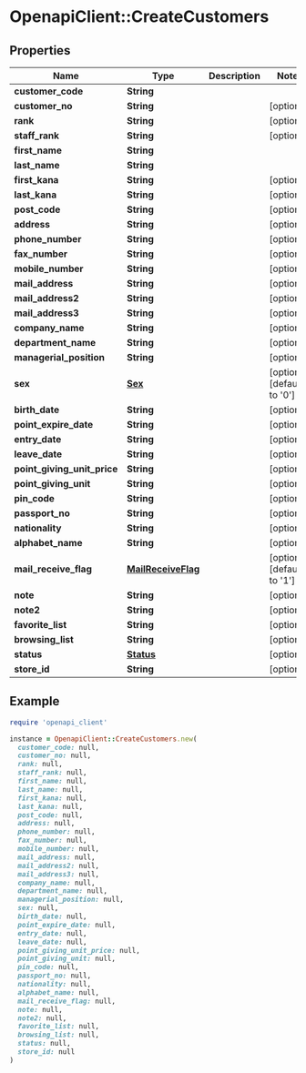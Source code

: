 # OpenapiClient::CreateCustomers

## Properties

| Name | Type | Description | Notes |
| ---- | ---- | ----------- | ----- |
| **customer_code** | **String** |  |  |
| **customer_no** | **String** |  | [optional] |
| **rank** | **String** |  | [optional] |
| **staff_rank** | **String** |  | [optional] |
| **first_name** | **String** |  |  |
| **last_name** | **String** |  |  |
| **first_kana** | **String** |  | [optional] |
| **last_kana** | **String** |  | [optional] |
| **post_code** | **String** |  | [optional] |
| **address** | **String** |  | [optional] |
| **phone_number** | **String** |  | [optional] |
| **fax_number** | **String** |  | [optional] |
| **mobile_number** | **String** |  | [optional] |
| **mail_address** | **String** |  | [optional] |
| **mail_address2** | **String** |  | [optional] |
| **mail_address3** | **String** |  | [optional] |
| **company_name** | **String** |  | [optional] |
| **department_name** | **String** |  | [optional] |
| **managerial_position** | **String** |  | [optional] |
| **sex** | [**Sex**](Sex.md) |  | [optional][default to &#39;0&#39;] |
| **birth_date** | **String** |  | [optional] |
| **point_expire_date** | **String** |  | [optional] |
| **entry_date** | **String** |  | [optional] |
| **leave_date** | **String** |  | [optional] |
| **point_giving_unit_price** | **String** |  | [optional] |
| **point_giving_unit** | **String** |  | [optional] |
| **pin_code** | **String** |  | [optional] |
| **passport_no** | **String** |  | [optional] |
| **nationality** | **String** |  | [optional] |
| **alphabet_name** | **String** |  | [optional] |
| **mail_receive_flag** | [**MailReceiveFlag**](MailReceiveFlag.md) |  | [optional][default to &#39;1&#39;] |
| **note** | **String** |  | [optional] |
| **note2** | **String** |  | [optional] |
| **favorite_list** | **String** |  | [optional] |
| **browsing_list** | **String** |  | [optional] |
| **status** | [**Status**](Status.md) |  | [optional] |
| **store_id** | **String** |  | [optional] |

## Example

```ruby
require 'openapi_client'

instance = OpenapiClient::CreateCustomers.new(
  customer_code: null,
  customer_no: null,
  rank: null,
  staff_rank: null,
  first_name: null,
  last_name: null,
  first_kana: null,
  last_kana: null,
  post_code: null,
  address: null,
  phone_number: null,
  fax_number: null,
  mobile_number: null,
  mail_address: null,
  mail_address2: null,
  mail_address3: null,
  company_name: null,
  department_name: null,
  managerial_position: null,
  sex: null,
  birth_date: null,
  point_expire_date: null,
  entry_date: null,
  leave_date: null,
  point_giving_unit_price: null,
  point_giving_unit: null,
  pin_code: null,
  passport_no: null,
  nationality: null,
  alphabet_name: null,
  mail_receive_flag: null,
  note: null,
  note2: null,
  favorite_list: null,
  browsing_list: null,
  status: null,
  store_id: null
)
```

